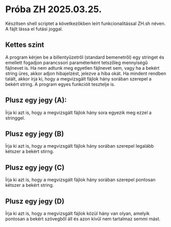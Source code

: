 # Próba ZH 2025.03.25.

Készítsen shell scriptet a következőkben leírt funkcionalitással ZH.sh néven. A fájlt lássa el futási joggal.

## Kettes szint

A program kérjen be a billentyűzetről (standard bemenetről) egy stringet és emellett fogadjon parancssori paraméterként tetszőleg mennyiségű fájlnevet is. Ha nem adtunk meg egyetlen fájlnevet sem, vagy ha a bekért string üres, akkor adjon hibajelzést, jelezve a hiba okát. Ha mindent rendben talált, akkor írja ki, hogy a megvizsgált fájlok hány sorában szerepel a bekért string. A program egyes funkcióit tesztelje is.


## Plusz egy jegy (A):

Írja ki azt is, hogy a megvizsgált fájlok hány sora egyezik meg ezzel a stringgel.

## Plusz egy jegy (B)

Írja ki azt is, hogy a megvizsgált fájlok hány sorában szerepel legalább kétszer a bekért stirng.

## Plusz egy jegy (C)

Írja ki azt is, hogy a megvizsgált fájlok hány sorában szerepel pontosan kétszer a bekért string.

## Plusz egy jegy (D)

Írja ki azt is, hogy a megvizsgált fájlok közül hány van olyan, amelyik pontosan a bekért szövegből áll és azon kívül nem tartalmaz semmi mást.


